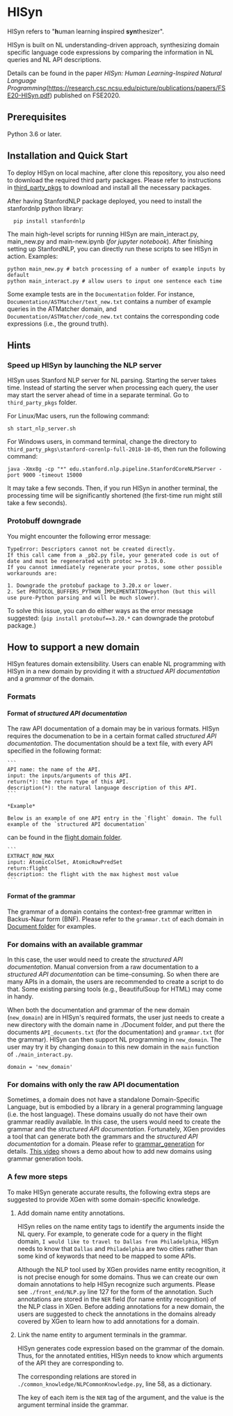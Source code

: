 # HISyn

HISyn refers to "**h**uman learning **i**nspired **syn**thesizer". 

HISyn is built on NL understanding-driven approach, synthesizing domain specific language code expressions by
comparing the information in NL queries and NL API descriptions.

Details can be found in the paper *HISyn: Human Learning-Inspired Natural Language
Programming*(https://research.csc.ncsu.edu/picture/publications/papers/FSE20-HISyn.pdf) published on FSE2020.

## Prerequisites

Python 3.6 or later.

## Installation and Quick Start
To deploy HISyn on local machine, after clone this repository, you also need to download the required third party packages. 
Please refer to instructions in [third_party_pkgs](./third_party_pkgs) to download and install all the necessary packages. 

After having StanfordNLP package deployed, you need to install the stanfordnlp python library:

      pip install stanfordnlp

The main high-level scripts for running HISyn are main_interact.py, main_new.py and main-new.ipynb (*for jupyter notebook*). After finishing setting up StanfordNLP, you
can directly run these scripts to see HISyn in action. Examples:

```
python main_new.py # batch processing of a number of example inputs by default
python main_interact.py # allow users to input one sentence each time
```

Some example tests are in the `Documentation` folder. For instance, `Documentation/ASTMatcher/text_new.txt` contains a 
number of example queries in the ATMatcher domain, and `Documentation/ASTMatcher/code_new.txt` contains the 
corresponding code expressions (i.e., the ground truth). 

## Hints
### Speed up HISyn by launching the NLP server
HISyn uses Stanford NLP server for NL parsing. Starting the server takes time. Instead of starting the server 
when processing each query, the user may start the server ahead of time in a separate terminal. Go to 
`third_party_pkgs` folder.

For Linux/Mac users, run the following command:

```
sh start_nlp_server.sh
```

For Windows users, in command terminal, change the directory to `third_party_pkgs\stanford-corenlp-full-2018-10-05`, then 
run the following command:
```
java -Xmx8g -cp "*" edu.stanford.nlp.pipeline.StanfordCoreNLPServer -port 9000 -timeout 15000
```

It may take a few seconds. Then, if you run HISyn in another terminal, the processing time will be significantly
shortened (the first-time run might still take a few seconds). 

### Protobuff downgrade
You might encounter the following error message:
```commandline
TypeError: Descriptors cannot not be created directly.
If this call came from a _pb2.py file, your generated code is out of date and must be regenerated with protoc >= 3.19.0.
If you cannot immediately regenerate your protos, some other possible workarounds are:

1. Downgrade the protobuf package to 3.20.x or lower.
2. Set PROTOCOL_BUFFERS_PYTHON_IMPLEMENTATION=python (but this will use pure-Python parsing and will be much slower).
```
To solve this issue, you can do either ways as the error message suggested:
(```pip install protobuf==3.20.*``` can downgrade the protobuf package.)

## How to support a new domain

HISyn features domain extensibility. Users can enable NL programming with HISyn in a new domain by providing it with a *structued API documentation* and a *grammar* of the domain. 

### Formats

#### Format of *structured API documentation*

   The raw API documentation of a domain may be in various formats. HISyn requires the documenation to be in a certain format called *structured API documentation*. The documentation should be a text file, with every API specified in the following format:

    ```
    API name: the name of the API.
    input: the inputs/arguments of this API.
    return(*): the return type of this API. 
    description(*): the natural language description of this API.
    ``` 

    *Example*

    Below is an example of one API entry in the `flight` domain. The full example of the `structured API documentation`
can be found in the [flight domain folder](./Documentation/Flight/API_documents.txt).

    ```
    EXTRACT_ROW_MAX
    input: AtomicColSet, AtomicRowPredSet
    return:flight
    description: the flight with the max highest most value
    ```

  
#### Format of the grammar

  The grammar of a domain contains the context-free grammar written in Backus-Naur form (BNF). Please refer to the `grammar.txt` of each domain in [Document folder](./Documentation/) for examples.


### For domains with an available grammar 

In this case, the user would need to create the *structured API documentation*. Manual conversion from a raw documentation to a *structured API documentation* can be time-consuming. So when there are many APIs in a domain, the users are recommended to create a script to do that. Some existing parsing tools (e.g., BeautifulSoup for HTML) may come in handy. 

When both the documentation and grammar of the new domain (`new_domain`) are in HISyn's required formats, the user just needs to create a new directory with the domain name in ./Document folder, and put there the documents `API_documents.txt` (for the documentation) and `grammar.txt` (for the grammar). HISyn can then support NL programming in `new_domain`. The user may try it by changing `domain` to this new domain in the `main` function of `./main_interact.py`.  

```
domain = 'new_domain'
```

### For domains with only the raw API documentation

Sometimes, a domain does not have a standalone Domain-Specific Language, but is embodied by a library in a general programming language (i.e. the host language). 
These domains usually do not have their own grammar readily available. In this case, the users would need to create the grammar and the *structured API documentation*. Fortunately, XGen provides a tool that can generate both the grammars and the *structured API documentation* for a domain. Please refer to [grammar_generation](./tools/grammar_generation) for details.
[This video](https://drive.google.com/file/d/18DlmjA9dnp0VB5efcYQ7m8SgbIKspWJG/view?usp=sharing) shows a demo about how to add new domains using grammar generation tools.

### A few more steps

To make HISyn generate accurate results, the following extra steps are suggested to provide XGen with some domain-specific knowledge.

1. Add domain name entity annotations.

    HISyn relies on the name entity tags to identify the arguments inside the NL query. For example, to generate code for a query in the flight domain, `I would like to travel to Dallas from Philadelphia`, 
    HISyn needs to know that `Dallas` and `Philadelphia` are two cities rather than some kind of keywords that need to be mapped to some APIs. 
    
    Although the NLP tool used by XGen provides name entity recognition, it is not precise enough for some domains. Thus we can create our own domain annotations to help HISyn recognize such arguments. Please see `./front_end/NLP.py` line 127 for the form of the annotation. Such annotations are stored in the `NER` field (for name entity recognition) of the NLP class in XGen. Before adding annotations for a new domain, the users are suggested to check the annotations in the domains already covered by XGen to learn how to add annotations for a domain. 
    
2. Link the name entity to argument terminals in the grammar.
    
    HISyn generates code expression based on the grammar of the domain. Thus, for the annotated entities, HISyn needs to know which arguments of the API they are corresponding to.
    
    The corresponding relations are stored in `./common_knowledge/NLPCommonKnowledge.py`, line 58, as a dictionary.
    
    The key of each item is the `NER` tag of the argument, and the value is the argument terminal inside the grammar.
    
    
